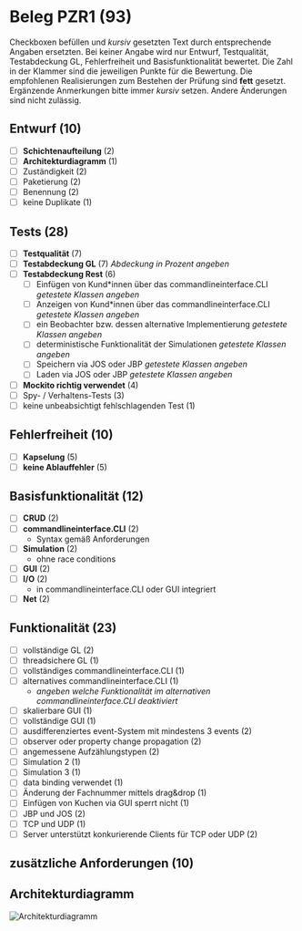 # Beleg PZR1 (93)
Checkboxen befüllen und _kursiv_ gesetzten Text durch entsprechende Angaben ersetzten.
Bei keiner Angabe wird nur Entwurf, Testqualität, Testabdeckung GL, Fehlerfreiheit und Basisfunktionalität bewertet.
Die Zahl in der Klammer sind die jeweiligen Punkte für die Bewertung.
Die empfohlenen Realisierungen zum Bestehen der Prüfung sind **fett** gesetzt.
Ergänzende Anmerkungen bitte immer _kursiv_ setzen. Andere Änderungen sind nicht zulässig.

## Entwurf (10)
- [ ] **Schichtenaufteilung** (2)
- [ ] **Architekturdiagramm** (1)
- [ ] Zuständigkeit (2)
- [ ] Paketierung (2)
- [ ] Benennung (2)
- [ ] keine Duplikate (1)

## Tests (28)
- [ ] **Testqualität** (7)
- [ ] **Testabdeckung GL** (7) _Abdeckung in Prozent angeben_
- [ ] **Testabdeckung Rest** (6)
  - [ ] Einfügen von Kund*innen über das commandlineinterface.CLI _getestete Klassen angeben_
  - [ ] Anzeigen von Kund*innen über das commandlineinterface.CLI _getestete Klassen angeben_
  - [ ] ein Beobachter bzw. dessen alternative Implementierung _getestete Klassen angeben_
  - [ ] deterministische Funktionalität der Simulationen _getestete Klassen angeben_
  - [ ] Speichern via JOS oder JBP _getestete Klassen angeben_
  - [ ] Laden via JOS oder JBP _getestete Klassen angeben_
- [ ] **Mockito richtig verwendet** (4)
- [ ] Spy- / Verhaltens-Tests (3)
- [ ] keine unbeabsichtigt fehlschlagenden Test (1)

## Fehlerfreiheit (10)
- [ ] **Kapselung** (5)
- [ ] **keine Ablauffehler** (5)

## Basisfunktionalität (12)
- [ ] **CRUD** (2)
- [ ] **commandlineinterface.CLI** (2)
  * Syntax gemäß Anforderungen
- [ ] **Simulation** (2)
  * ohne race conditions
- [ ] **GUI** (2)
- [ ] **I/O** (2)
  * in commandlineinterface.CLI oder GUI integriert
- [ ] **Net** (2)

## Funktionalität (23)
- [ ] vollständige GL (2)
- [ ] threadsichere GL (1)
- [ ] vollständiges commandlineinterface.CLI (1)
- [ ] alternatives commandlineinterface.CLI (1)
  * _angeben welche Funktionalität im alternativen commandlineinterface.CLI deaktiviert_
- [ ] skalierbare GUI (1)
- [ ] vollständige GUI (1)
- [ ] ausdifferenziertes event-System mit mindestens 3 events (2)
- [ ] observer oder property change propagation (2)
- [ ] angemessene Aufzählungstypen (2)
- [ ] Simulation 2 (1)
- [ ] Simulation 3 (1)
- [ ] data binding verwendet (1)
- [ ] Änderung der Fachnummer mittels drag&drop (1)
- [ ] Einfügen von Kuchen via GUI sperrt nicht (1)
- [ ] JBP und JOS (2)
- [ ] TCP und UDP (1)
- [ ] Server unterstützt konkurierende Clients für TCP oder UDP (2)

## zusätzliche Anforderungen (10)

## Architekturdiagramm
![Architekturdiagramm](architecture.png)
